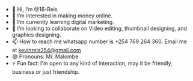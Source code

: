 - 👋 Hi, I’m @16-Reis
- 👀 I’m interested in making money online.
- 🌱 I’m currently learning digital marketing.
- 💞️ I’m looking to collaborate on Video editing, thumbnail designing, and graphics designing.
- 📫 How to reach me whatsapp number is +254 769 264 360. Email me at kevinreis254@gmail.com
- 😄 Pronouns: Mr. Malombe
- ⚡ Fun fact: I'm open to any kind of interaction, may it be friendly, business or just friendship.

<!---
16-Reis/16-Reis is a ✨ special ✨ repository because its `README.md` (this file) appears on your GitHub profile.
You can click the Preview link to take a look at your changes.
--->

